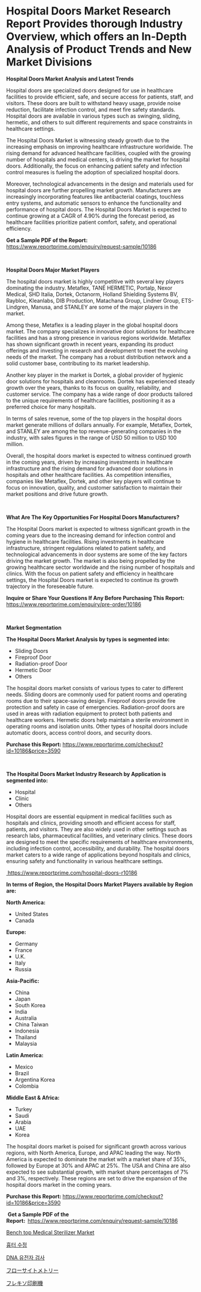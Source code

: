 <p><h1>Hospital Doors Market Research Report Provides thorough Industry Overview, which offers an In-Depth Analysis of Product Trends and New Market Divisions</h1></p><p><strong>Hospital Doors Market Analysis and Latest Trends</strong></p>
<p><p>Hospital doors are specialized doors designed for use in healthcare facilities to provide efficient, safe, and secure access for patients, staff, and visitors. These doors are built to withstand heavy usage, provide noise reduction, facilitate infection control, and meet fire safety standards. Hospital doors are available in various types such as swinging, sliding, hermetic, and others to suit different requirements and space constraints in healthcare settings.</p><p>The Hospital Doors Market is witnessing steady growth due to the increasing emphasis on improving healthcare infrastructure worldwide. The rising demand for advanced healthcare facilities, coupled with the growing number of hospitals and medical centers, is driving the market for hospital doors. Additionally, the focus on enhancing patient safety and infection control measures is fueling the adoption of specialized hospital doors.</p><p>Moreover, technological advancements in the design and materials used for hospital doors are further propelling market growth. Manufacturers are increasingly incorporating features like antibacterial coatings, touchless entry systems, and automatic sensors to enhance the functionality and performance of hospital doors. The Hospital Doors Market is expected to continue growing at a CAGR of 4.90% during the forecast period, as healthcare facilities prioritize patient comfort, safety, and operational efficiency.</p></p>
<p><strong>Get a Sample PDF of the Report:&nbsp;</strong> <a href="https://www.reportprime.com/enquiry/request-sample/10186">https://www.reportprime.com/enquiry/request-sample/10186</a></p>
<p>&nbsp;</p>
<p><strong>Hospital Doors Major Market Players</strong></p>
<p><p>The hospital doors market is highly competitive with several key players dominating the industry. Metaflex, TANÉ HERMETIC, Portalp, Nexor Medical, SHD Italia, Dortek, Octanorm, Holland Shielding Systems BV, Raybloc, Kleanlabs, DIB Production, Matachana Group, Lindner Group, ETS-Lindgren, Manusa, and STANLEY are some of the major players in the market.</p><p>Among these, Metaflex is a leading player in the global hospital doors market. The company specializes in innovative door solutions for healthcare facilities and has a strong presence in various regions worldwide. Metaflex has shown significant growth in recent years, expanding its product offerings and investing in research and development to meet the evolving needs of the market. The company has a robust distribution network and a solid customer base, contributing to its market leadership.</p><p>Another key player in the market is Dortek, a global provider of hygienic door solutions for hospitals and cleanrooms. Dortek has experienced steady growth over the years, thanks to its focus on quality, reliability, and customer service. The company has a wide range of door products tailored to the unique requirements of healthcare facilities, positioning it as a preferred choice for many hospitals.</p><p>In terms of sales revenue, some of the top players in the hospital doors market generate millions of dollars annually. For example, Metaflex, Dortek, and STANLEY are among the top revenue-generating companies in the industry, with sales figures in the range of USD 50 million to USD 100 million.</p><p>Overall, the hospital doors market is expected to witness continued growth in the coming years, driven by increasing investments in healthcare infrastructure and the rising demand for advanced door solutions in hospitals and other healthcare facilities. As competition intensifies, companies like Metaflex, Dortek, and other key players will continue to focus on innovation, quality, and customer satisfaction to maintain their market positions and drive future growth.</p></p>
<p>&nbsp;</p>
<p><strong>What Are The Key Opportunities For Hospital Doors Manufacturers?</strong></p>
<p><p>The Hospital Doors market is expected to witness significant growth in the coming years due to the increasing demand for infection control and hygiene in healthcare facilities. Rising investments in healthcare infrastructure, stringent regulations related to patient safety, and technological advancements in door systems are some of the key factors driving the market growth. The market is also being propelled by the growing healthcare sector worldwide and the rising number of hospitals and clinics. With the focus on patient safety and efficiency in healthcare settings, the Hospital Doors market is expected to continue its growth trajectory in the foreseeable future.</p></p>
<p><strong>Inquire or Share Your Questions If Any Before Purchasing This Report:</strong> <a href="https://www.reportprime.com/enquiry/pre-order/10186">https://www.reportprime.com/enquiry/pre-order/10186</a></p>
<p>&nbsp;</p>
<p><strong>Market Segmentation</strong></p>
<p><strong>The Hospital Doors Market Analysis by types is segmented into:</strong></p>
<p><ul><li>Sliding Doors</li><li>Fireproof Door</li><li>Radiation-proof Door</li><li>Hermetic Door</li><li>Others</li></ul></p>
<p><p>The hospital doors market consists of various types to cater to different needs. Sliding doors are commonly used for patient rooms and operating rooms due to their space-saving design. Fireproof doors provide fire protection and safety in case of emergencies. Radiation-proof doors are used in areas with radiation equipment to protect both patients and healthcare workers. Hermetic doors help maintain a sterile environment in operating rooms and isolation units. Other types of hospital doors include automatic doors, access control doors, and security doors.</p></p>
<p><strong>Purchase this Report:&nbsp;</strong><a href="https://www.reportprime.com/checkout?id=10186&price=3590">https://www.reportprime.com/checkout?id=10186&price=3590</a></p>
<p>&nbsp;</p>
<p><strong>The Hospital Doors Market Industry Research by Application is segmented into:</strong></p>
<p><ul><li>Hospital</li><li>Clinic</li><li>Others</li></ul></p>
<p><p>Hospital doors are essential equipment in medical facilities such as hospitals and clinics, providing smooth and efficient access for staff, patients, and visitors. They are also widely used in other settings such as research labs, pharmaceutical facilities, and veterinary clinics. These doors are designed to meet the specific requirements of healthcare environments, including infection control, accessibility, and durability. The hospital doors market caters to a wide range of applications beyond hospitals and clinics, ensuring safety and functionality in various healthcare settings.</p></p>
<p><a href="https://www.reportprime.com/hospital-doors-r10186">&nbsp;https://www.reportprime.com/hospital-doors-r10186</a></p>
<p><strong>In terms of Region, the Hospital Doors Market Players available by Region are:</strong></p>
<p>
    <p> <strong> North America: </strong>
        <ul>
            <li>United States</li>
            <li>Canada</li>
        </ul>
        </p> 
    <p> <strong> Europe: </strong>
        <ul>
            <li>Germany</li>
            <li>France</li>
            <li>U.K.</li>
            <li>Italy</li>
            <li>Russia</li>
        </ul>
        </p> 
    <p> <strong> Asia-Pacific: </strong>
        <ul>
            <li>China</li>
            <li>Japan</li>
            <li>South Korea</li>
            <li>India</li>
            <li>Australia</li>
            <li>China Taiwan</li>
            <li>Indonesia</li>
            <li>Thailand</li>
            <li>Malaysia</li>
        </ul>
        </p> 
    <p> <strong> Latin America: </strong>
        <ul>
            <li>Mexico</li>
            <li>Brazil</li>
            <li>Argentina Korea</li>
            <li>Colombia</li>
        </ul>
        </p> 
    <p> <strong> Middle East & Africa: </strong>
        <ul>
            <li>Turkey</li>
            <li>Saudi</li>
            <li>Arabia</li>
            <li>UAE</li>
            <li>Korea</li>
        </ul>
    </p>
    </p>
<p><p>The hospital doors market is poised for significant growth across various regions, with North America, Europe, and APAC leading the way. North America is expected to dominate the market with a market share of 35%, followed by Europe at 30% and APAC at 25%. The USA and China are also expected to see substantial growth, with market share percentages of 7% and 3%, respectively. These regions are set to drive the expansion of the hospital doors market in the coming years.</p></p>
<p><strong>Purchase this Report: </strong><a href="https://www.reportprime.com/checkout?id=10186&price=3590">https://www.reportprime.com/checkout?id=10186&price=3590</a></p>
<p>&nbsp;<strong>Get a Sample PDF of the Report:&nbsp;&nbsp;</strong><a href="https://www.reportprime.com/enquiry/request-sample/10186">https://www.reportprime.com/enquiry/request-sample/10186</a></p>
<p><strong></strong></p>
<p><p><a href="https://github.com/okotobwrhuteie/Market-Research-Report-List-2/blob/main/bench-top-medical-sterilizer-market.md">Bench top Medical Sterilizer Market</a></p><p><a href="https://github.com/ZacharyScthmitt4465/Market-Research-Report-List-1/blob/main/408339674172.md">흉터 수정</a></p><p><a href="https://github.com/giancarlo642004/Market-Research-Report-List-1/blob/main/124167074173.md">DNA 유전자 검사</a></p><p><a href="https://github.com/SarahFahey88/Market-Research-Report-List-1/blob/main/877567679281.md">フローサイトメトリー</a></p><p><a href="https://github.com/mathieurico66/Market-Research-Report-List-1/blob/main/426609079280.md">フレキソ印刷機</a></p></p>